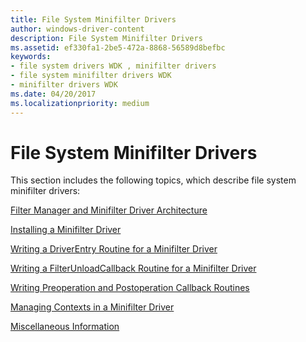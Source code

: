 ```yaml
---
title: File System Minifilter Drivers
author: windows-driver-content
description: File System Minifilter Drivers
ms.assetid: ef330fa1-2be5-472a-8868-56589d8befbc
keywords:
- file system drivers WDK , minifilter drivers
- file system minifilter drivers WDK
- minifilter drivers WDK
ms.date: 04/20/2017
ms.localizationpriority: medium
---
```


# File System Minifilter Drivers


This section includes the following topics, which describe file system minifilter drivers:

[Filter Manager and Minifilter Driver Architecture](filter-manager-and-minifilter-driver-architecture.md)

[Installing a Minifilter Driver](installing-a-minifilter-driver.md)

[Writing a DriverEntry Routine for a Minifilter Driver](writing-a-driverentry-routine-for-a-minifilter-driver.md)

[Writing a FilterUnloadCallback Routine for a Minifilter Driver](writing-a-filterunloadcallback-routine-for-a-minifilter-driver.md)

[Writing Preoperation and Postoperation Callback Routines](writing-preoperation-and-postoperation-callback-routines.md)

[Managing Contexts in a Minifilter Driver](managing-contexts-in-a-minifilter-driver.md)

[Miscellaneous Information](writing-a-filterunloadcallback-routine-for-a-minifilter-driver.md)

 

 




